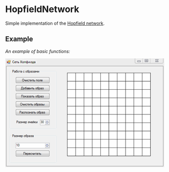 # HopfieldNetwork

Simple implementation of the [Hopfield network](https://en.wikipedia.org/wiki/Hopfield_network).

## Example

*An example of basic functions:*<br/> 

![Demo](https://github.com/TSBprojects/HopfieldNetwork/blob/master/examples/1.gif?raw=true)
